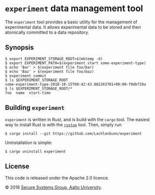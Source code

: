 `experiment` data management tool
=================================

The `experiment` tool provides a basic utility for the management of
experimental data. It allows experimental data to be stored and then atomically
committed to a data repository.

Synopsis
--------

```console
$ export EXPERIMENT_STORAGE_ROOT=$(mktemp -d)
$ export EXPERIMENT_PATH=$(experiment start some-experiment-type)
$ echo 'Bar' > $(experiment file foo/bar)
$ echo 'Baz' > $(experiment file foo/baz)
$ experiment commit
$ ls $EXPERIMENT_STORAGE_ROOT
some-experiment-type-2018-10-15T08:42:43.882263701+00:00-f0dbf20a
$ ls $EXPERIMENT_STORAGE_ROOT/*
foo  name  start-time
```

Building `experiment`
---------------------

`experiment` is written in Rust, and is build with the `cargo` tool. The easiest
way to install Rust is with the [`rustup`](https://rustup.rs/) tool.  Then, simply run

```console
$ cargo install --git https://github.com/LachlanGunn/experiment
```

Uninstallation is simple:
```console
$ cargo uninstall experiment
```

License
-------

This code is released under the Apache 2.0 licence.

&copy; 2018 [Secure Systems Group, Aalto University](https://ssg.aalto.fi/).
